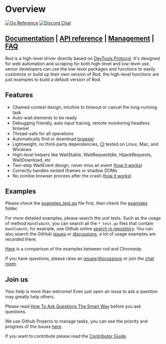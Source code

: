 # Overview

[![Go Reference](https://pkg.go.dev/badge/github.com/go-rod/rod.svg)](https://pkg.go.dev/github.com/go-rod/rod)
[![Discord Chat](https://img.shields.io/discord/719933559456006165.svg)][discord room]

## [Documentation](https://go-rod.github.io/) | [API reference](https://pkg.go.dev/github.com/go-rod/rod?tab=doc) | [Management](https://github.com/orgs/go-rod/projects/1) | [FAQ](https://go-rod.github.io/#/faq/README)

Rod is a high-level driver directly based on [DevTools Protocol](https://chromedevtools.github.io/devtools-protocol).
It's designed for web automation and scraping for both high-level and low-level use, senior developers can use the low-level packages and functions to easily
customize or build up their own version of Rod, the high-level functions are just examples to build a default version of Rod.

## Features

- Chained context design, intuitive to timeout or cancel the long-running task
- Auto-wait elements to be ready
- Debugging friendly, auto input tracing, remote monitoring headless browser
- Thread-safe for all operations
- Automatically find or download [browser](lib/launcher)
- Lightweight, no third-party dependencies, [CI](https://github.com/go-rod/rod/actions) tested on Linux, Mac, and Windows
- High-level helpers like WaitStable, WaitRequestIdle, HijackRequests, WaitDownload, etc
- Two-step WaitEvent design, never miss an event ([how it works](https://github.com/ysmood/goob))
- Correctly handles nested iframes or shadow DOMs
- No zombie browser process after the crash ([how it works](https://github.com/ysmood/leakless))

## Examples

Please check the [examples_test.go](examples_test.go) file first, then check the [examples](lib/examples) folder.

For more detailed examples, please search the unit tests.
Such as the usage of method `HandleAuth`, you can search all the `*_test.go` files that contain `HandleAuth`,
for example, use Github online [search in repository](https://github.com/go-rod/rod/search?q=HandleAuth&unscoped_q=HandleAuth).
You can also search the GitHub [issues](https://github.com/go-rod/rod/issues) or [discussions](https://github.com/go-rod/rod/discussions),
a lot of usage examples are recorded there.

[Here](lib/examples/compare-chromedp) is a comparison of the examples between rod and Chromedp.

If you have questions, please raise an [issues](https://github.com/go-rod/rod/issues)/[discussions](https://github.com/go-rod/rod/discussions) or join the [chat room][discord room].

## Join us

Your help is more than welcome! Even just open an issue to ask a question may greatly help others.

Please read [How To Ask Questions The Smart Way](http://www.catb.org/~esr/faqs/smart-questions.html) before you ask questions.

We use Github Projects to manage tasks, you can see the priority and progress of the issues [here](https://github.com/orgs/go-rod/projects/1).

If you want to contribute please read the [Contributor Guide](.github/CONTRIBUTING.md).

[discord room]: https://discord.gg/CpevuvY

